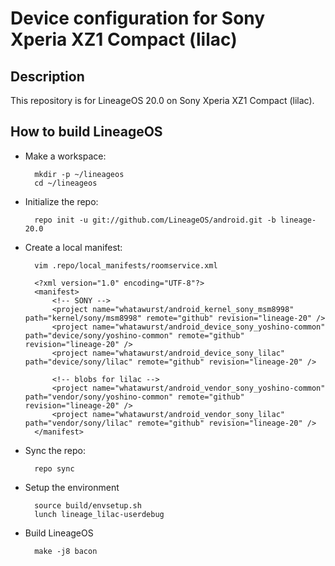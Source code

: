 Device configuration for Sony Xperia XZ1 Compact (lilac)
========================================================

Description
-----------

This repository is for LineageOS 20.0 on Sony Xperia XZ1 Compact (lilac).

How to build LineageOS
----------------------

* Make a workspace:

        mkdir -p ~/lineageos
        cd ~/lineageos

* Initialize the repo:

        repo init -u git://github.com/LineageOS/android.git -b lineage-20.0

* Create a local manifest:

        vim .repo/local_manifests/roomservice.xml

        <?xml version="1.0" encoding="UTF-8"?>
        <manifest>
            <!-- SONY -->
            <project name="whatawurst/android_kernel_sony_msm8998" path="kernel/sony/msm8998" remote="github" revision="lineage-20" />
            <project name="whatawurst/android_device_sony_yoshino-common" path="device/sony/yoshino-common" remote="github" revision="lineage-20" />
            <project name="whatawurst/android_device_sony_lilac" path="device/sony/lilac" remote="github" revision="lineage-20" />

            <!-- blobs for lilac -->
            <project name="whatawurst/android_vendor_sony_yoshino-common" path="vendor/sony/yoshino-common" remote="github" revision="lineage-20" />
            <project name="whatawurst/android_vendor_sony_lilac" path="vendor/sony/lilac" remote="github" revision="lineage-20" />
        </manifest>

* Sync the repo:

        repo sync

* Setup the environment

        source build/envsetup.sh
        lunch lineage_lilac-userdebug

* Build LineageOS

        make -j8 bacon
